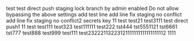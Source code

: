test
test
direct push staging lock branch  by admin
enabled Do not allow bypassing the above settings
add test line
add line fix staging no conflict
add line fix staging no conflict2
secrets key 11
test
test21
test3111
test direct push1
11
test
test111
test323
test111111
test222
tst444
tst5551121
tst6661
tst777
test888
test999
test111
test23222113223121111111111111111112
1111